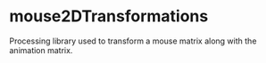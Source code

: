 # mouse2DTransformations
Processing library used to transform a mouse matrix along with the animation matrix.
